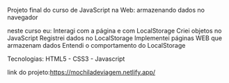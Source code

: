 Projeto final do curso de JavaScript na Web: armazenando dados no navegador

neste curso eu:
Interagi com a página e com LocalStorage
Criei objetos no JavaScript
Registrei dados no LocalStorage
Implementei páginas WEB que armazenam dados
Entendi o comportamento do LocalStorage

Tecnologias: HTML5 - CSS3 - Javascript 


link do projeto:https://mochiladeviagem.netlify.app/
